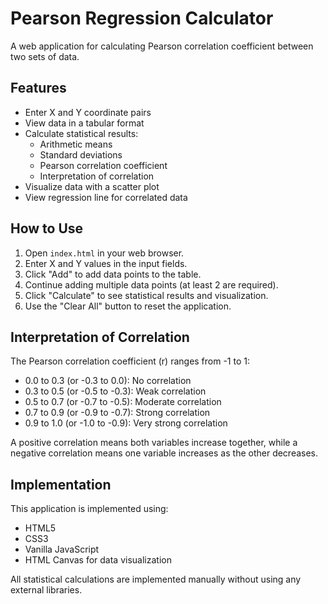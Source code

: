 # Pearson Regression Calculator

A web application for calculating Pearson correlation coefficient between two sets of data.

## Features

- Enter X and Y coordinate pairs
- View data in a tabular format
- Calculate statistical results:
  - Arithmetic means
  - Standard deviations
  - Pearson correlation coefficient
  - Interpretation of correlation
- Visualize data with a scatter plot
- View regression line for correlated data

## How to Use

1. Open `index.html` in your web browser.
2. Enter X and Y values in the input fields.
3. Click "Add" to add data points to the table.
4. Continue adding multiple data points (at least 2 are required).
5. Click "Calculate" to see statistical results and visualization.
6. Use the "Clear All" button to reset the application.

## Interpretation of Correlation

The Pearson correlation coefficient (r) ranges from -1 to 1:

- 0.0 to 0.3 (or -0.3 to 0.0): No correlation
- 0.3 to 0.5 (or -0.5 to -0.3): Weak correlation
- 0.5 to 0.7 (or -0.7 to -0.5): Moderate correlation
- 0.7 to 0.9 (or -0.9 to -0.7): Strong correlation
- 0.9 to 1.0 (or -1.0 to -0.9): Very strong correlation

A positive correlation means both variables increase together, while a negative correlation means one variable increases as the other decreases.

## Implementation

This application is implemented using:

- HTML5
- CSS3
- Vanilla JavaScript
- HTML Canvas for data visualization

All statistical calculations are implemented manually without using any external libraries. 